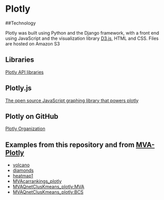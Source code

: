 # Plotly

##Technology

Plotly was built using Python and the Django framework, with a front end using JavaScript and the visualization library 
[D3.js](https://en.wikipedia.org/wiki/D3.js), HTML and CSS. Files are hosted on Amazon S3

## Libraries
[Plotly API libraries](https://plot.ly/api/)

## Plotly.js
[The open source JavaScript graphing library that powers plotly](https://plot.ly/javascript/)

## Plotly on GitHub
[Plotly Organization](https://github.com/plotly/)

## Examples from this repository and from [MVA-Plotly](../MVA-Plotly)
- [volcano](http://d3va.github.io/Plotly/volcano.html)
- [diamonds](http://d3va.github.io/Plotly/diamonds.html)
- [heatmap1](http://d3va.github.io/Plotly/heatmap1.html)
- [MVAcarrankings_plotly](http://d3va.github.io/Plotly/MVAcarrankings_plotly.html)
- [MVAQnetClusKmeans_plotly:MVA](http://d3va.github.io/Plotly/qnet_mva_plotly.html)
- [MVAQnetClusKmeans_plotly:BCS](http://d3va.github.io/Plotly/qnet_bcs_plotly.html)
